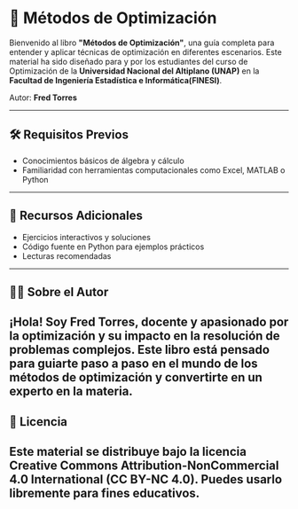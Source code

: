 # 📘 Métodos de Optimización

Bienvenido al libro **"Métodos de Optimización"**, una guía completa para entender y aplicar técnicas de optimización en diferentes escenarios. Este material ha sido diseñado para y por los estudiantes del curso de Optimización de la **Universidad Nacional del Altiplano (UNAP)** en la **Facultad de Ingeniería Estadística e Informática(FINESI)**.

Autor: **Fred Torres**

---
## 🛠️ **Requisitos Previos**
- Conocimientos básicos de álgebra y cálculo
- Familiaridad con herramientas computacionales como Excel, MATLAB o Python

---
## 📂 **Recursos Adicionales**
- Ejercicios interactivos y soluciones
- Código fuente en Python para ejemplos prácticos
- Lecturas recomendadas

---
## 👨‍🏫 **Sobre el Autor**
¡Hola! Soy **Fred Torres**, docente y apasionado por la optimización y su impacto en la resolución de problemas complejos. Este libro está pensado para guiarte paso a paso en el mundo de los métodos de optimización y convertirte en un experto en la materia.
---
## 📝 **Licencia**
Este material se distribuye bajo la licencia **Creative Commons Attribution-NonCommercial 4.0 International (CC BY-NC 4.0)**. Puedes usarlo libremente para fines educativos.
---
